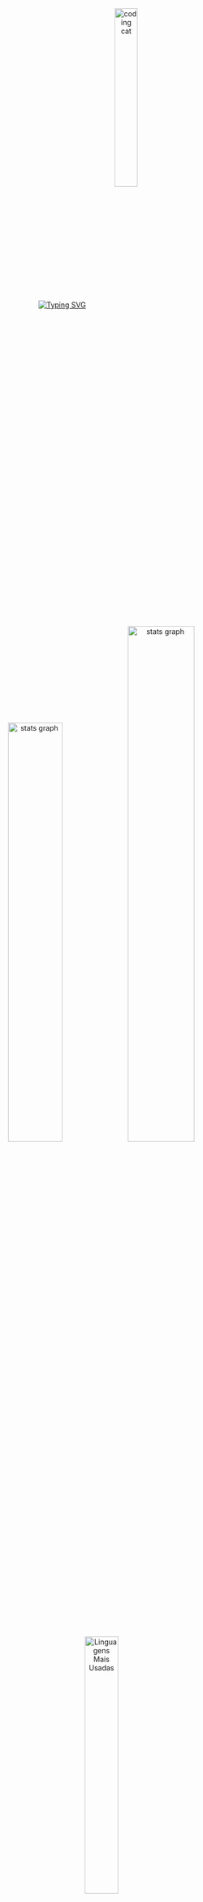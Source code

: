 <div align="center">
<a href="https://git.io/typing-svg"><img src="https://readme-typing-svg.demolab.com?font=Fira+Code&pause=1000&color=FF79C6&width=435&lines=Hi!+I'm+V%C3%ADvian;Welcome+to+my+Github+Page+%E2%98%BB+%E2%99%A5+" alt="Typing SVG" /></a>
  <img align="center" src="https://github.com/user-attachments/assets/394b315c-eac8-413b-af00-1f0f26809439" alt="coding cat" width="30%">
  
  <br>
</div>
<h2></h2>
  <br>

<div align="center">
<img src= "https://github-readme-stats.vercel.app/api?username=viviangbrito&theme=radical" width="46%" alt="stats graph" />

<img src= "https://github-readme-streak-stats-eight.vercel.app/?user=viviangbrito&theme=radical&border_radius=4.7&show_icons=true&count_private=true" width="51%" alt="stats graph" />

  <a href="https://github.com/viviangbrito/github-readme-stats" valign="top">
    <img 
      valign="top" 
      src="https://github-readme-stats.vercel.app/api/top-langs/?username=viviangbrito&layout=compact&theme=dracula" 
      width="36%" 
      alt="Linguagens Mais Usadas" 
    />
</div>

 <div align="center">
     <br><h2></h2><br>
  <img src="https://github-profile-trophy.vercel.app/?username=viviangbrito&theme=dracula&no-frame=true&no-bg=true&row=1&column=7" width="100%" alt="Trophy" align="middle" />
 </div>

<br><h2></h2><br>

<div align="center">
  <h3><strong> 💻 My Skills </strong> </h3>

<p style="display: flex; align-items: center; gap: 8px;">
  <img src="https://skillicons.dev/icons?i=html,css,javascript,python,mysql,mongodb,nodejs,figma" height="40"/>
  <a href="https://n8n.io/" target="_blank" rel="noreferrer">
    <img src="https://img.shields.io/badge/n8n-%231A1A1A.svg?style=for-the-badge&logo=n8n&logoColor=white" height="50"/>
  </a>
</p>

  <br>

  <h3><strong> 📖 Currently Studying </strong></h3>
  <p>
    <img src="https://skillicons.dev/icons?i=azure,react,linux,docker,n8n" width="25%">
  </p>
  
  <br>

  <p>
    <a href="https://instagram.com/vivianbrito00" target="_blank"><img src="https://img.shields.io/badge/-Instagram-%23E4405F?style=for-the-badge&logo=instagram&logoColor=white" target="_blank"></a>
    <a href="mailto:vivianbrito1200@gmail.com"><img src="https://img.shields.io/badge/-Gmail-%23333?style=for-the-badge&logo=gmail&logoColor=white" target="_blank"></a>
    <a href="https://www.linkedin.com/in/vivian-brito-9281472b1" target="_blank"><img src="https://img.shields.io/badge/-LinkedIn-%230077B5?style=for-the-badge&logo=linkedin&logoColor=white" target="_blank"></a> 
  </p>
</div>
